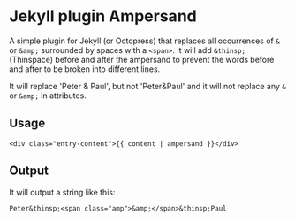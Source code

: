 Jekyll plugin Ampersand
=======================

A simple plugin for Jekyll (or Octopress) that replaces all occurrences of
`&` or `&amp;` surrounded by spaces with a `<span>`. It will add
`&thinsp;` (Thinspace) before and after the ampersand to prevent the words
before and after to be broken into different lines.

It will replace 'Peter & Paul', but not 'Peter&Paul' and it will not replace any
`&` or `&amp;` in attributes.

Usage
-----

    <div class="entry-content">{{ content | ampersand }}</div>

Output
------

It will output a string like this:

    Peter&thinsp;<span class="amp">&amp;</span>&thinsp;Paul
